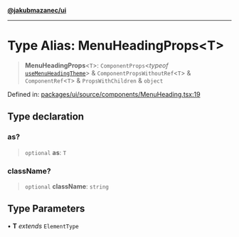 [**@jakubmazanec/ui**](../README.md)

---

# Type Alias: MenuHeadingProps\<T\>

> **MenuHeadingProps**\<`T`\>: `ComponentProps`\<_typeof_
> [`useMenuHeadingTheme`](../functions/useMenuHeadingTheme.md)\> & `ComponentPropsWithoutRef`\<`T`\>
> & `ComponentRef`\<`T`\> & `PropsWithChildren` & `object`

Defined in:
[packages/ui/source/components/MenuHeading.tsx:19](https://github.com/jakubmazanec/tools/blob/0373298af23ca7b778987184cd6fcccd21ae54be/packages/ui/source/components/MenuHeading.tsx#L19)

## Type declaration

### as?

> `optional` **as**: `T`

### className?

> `optional` **className**: `string`

## Type Parameters

• **T** _extends_ `ElementType`
